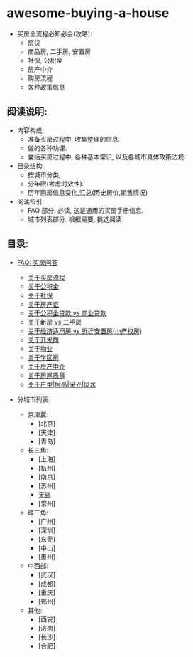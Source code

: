 # awesome-buying-a-house

- 买房全流程必知必会(攻略):
    - 房贷
    - 商品房, 二手房, 安置房
    - 社保, 公积金
    - 房产中介
    - 购房流程
    - 各种政策信息


## 阅读说明:
- 内容构成:
    - 准备买房过程中, 收集整理的信息.
    - 做的各种功课.
    - 囊括买房过程中, 各种基本常识, 以及各城市具体政策法规.
- 目录结构: 
    - 按城市分类, 
    - 分年限(考虑时效性).
    - 历年购房信息变化,汇总(历史房价,销售情况)
- 阅读指引:
    - FAQ 部分. 必读, 这是通用的买房手册信息.
    - 城市列表部分. 根据需要, 挑选阅读.

## 目录:


- [FAQ: 买房问答]()
    - [关于买房流程]()
    - [关于公积金]()
    - [关于社保]()
    - [关于房产证]()
    - [关于公积金贷款 vs 商业贷款]()
    - [关于新房 vs 二手房]()
    - [关于经济适用房 vs 拆迁安置房(小产权房)]()
    - [关于开发商]()
    - [关于物业]()
    - [关于学区房]()
    - [关于房产中介]()
    - [关于房屋质量]()
    - [关于户型|层高|采光|风水]()




- 分城市列表:
    - 京津冀:
        - [北京]
        - [天津]
        - [青岛]
    - 长三角:
        - [上海]
        - [杭州]
        - [南京]
        - [苏州]
        - [无锡](./City/WuXi/readme.md)
        - [常州]
    - 珠三角:
        - [广州]
        - [深圳]
        - [东莞]
        - [中山]
        - [惠州]
    - 中西部:
        - [武汉]
        - [成都]
        - [重庆]
        - [郑州]
    - 其他:
        - [西安]
        - [济南]
        - [长沙]
        - [合肥]



